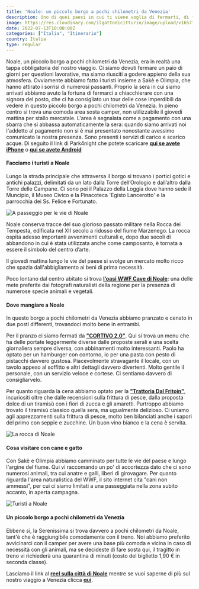 ```yaml
---
title: 'Noale: un piccolo borgo a pochi chilometri da Venezia'
description: Uno di quei paesi in cui ti viene voglia di fermarti, di fare due parole con la gente del posto, di saperne un po' di più.
image: https://res.cloudinary.com/ilgattodicitturin/image/upload/v1657705481/Articoli/Noale_.jpg
date: 2022-07-13T10:00:00Z
categories: ["Italia", "Itinerario"]
country: Italia
type: regular
---
```

Noale, un piccolo borgo a pochi chilometri da Venezia, era in realtà una tappa obbligatoria del nostro viaggio. Ci siamo dovuti fermare un paio di giorni per questioni lavorative, ma siamo riusciti a godere appieno della sua atmosfera. Ovviamente abbiamo fatto i turisti insieme a Sakè e Olimpia, che hanno attirato i sorrisi di numerosi passanti. Proprio la sera in cui siamo arrivati abbiamo avuto la fortuna di fermarci a chiacchierare con una signora del posto, che ci ha consigliato un tour delle cose imperdibili da vedere in questo piccolo borgo a pochi chilometri da Venezia. In pieno centro si trova una comoda area sosta camper, non utilizzabile il giovedi mattina per stallo mercatale. L'area è segnalata come a pagamento con una sbarra che si abbassa automaticamente la sera: quando siamo arrivati noi l'addetto al pagamento non si è mai presentato nonostante avessimo comunicato la nostra presenza. Sono presenti i servizi di carico e scarico acque. Di seguito il link di Park4night che potete scaricare [**qui se avete iPhone**](https://apps.apple.com/it/app/park4night-com/id430946556) o [**qui se avete Android**](https://play.google.com/store/apps/details?id=fr.tramb.park4night&hl=it&gl=US)

#### Facciamo i turisti a Noale

Lungo la strada principale che attraversa il borgo si trovano i portici gotici e antichi palazzi, delimitati da un lato dalla Torre dell’Orologio e dall’altro dalla Torre delle Campane. Ci sono poi il Palazzo della Loggia dove hanno sede il Muncipio, il Museo Civico e la Pinacoteca 'Egisto Lancerotto' e la parrocchia dei Ss. Felice e Fortunato.

![A passeggio per le vie di Noale](https://res.cloudinary.com/ilgattodicitturin/image/upload/v1657705492/Articoli/a_passeggio_per_le_vie_di_Noale.jpg)

Noale conserva tracce del suo glorioso passato militare nella Rocca dei Tempesta, edificata nel XII secolo a ridosso del fiume Marzenego. La rocca ospita adesso importanti avvenimenti culturali e, dopo due secoli di abbandono in cui è stata utilizzata anche come camposanto, è tornata a essere il simbolo del centro d’arte.

Il giovedì mattina lungo le vie del paese si svolge un mercato molto ricco che spazia dall'abbigliamento ai beni di prima necessità. 

Poco lontano dal centro abitato si trova [**l’oasi WWF Cave di Noale**](http://www.oasicavedinoale.it): una delle mete preferite dai fotografi naturalisti della regione per la presenza di numerose specie animali e vegetali. 

#### Dove mangiare a Noale 

In questo borgo a pochi chilometri da Venezia abbiamo pranzato e cenato in due posti differenti, trovandoci molto bene in entrambi. 

Per il pranzo ci siamo fermati da [**"CORTIVO 2.0"**](https://www.cortivonoale.it). Qui si trova un menu che ha delle portate leggermente diverse dalle proposte serali e una scelta giornaliera sempre diversa, con abbinamenti molto interessanti. Paolo ha optato per un hamburger con contorno, io per una pasta con pesto di pistacchi davvero gustosa. Piacevolmente stravagante il locale, con un tavolo appeso al soffitto e altri dettagli davvero divertenti. Molto gentile il personale, con un servizio veloce e cortese. Ci sentiamo davvero di consigliarvelo.

Per quanto riguarda la cena abbiamo optato per la [**"Trattoria Dal Fritoin"**](https://www.dalfritoin.it), incuriositi oltre che dalle recensioni sulla frittura di pesce, dalla proposta dolce di un tiramisù con i fiori di zucca e gli amaretti. Purtroppo abbiamo trovato il tiramisù classico quella sera, ma ugualmente delizioso. Ci uniamo agli apprezzamenti sulla frittura di pesce, molto ben bilanciati anche i sapori del primo con seppie e zucchine. Un buon vino bianco e la cena è servita. 

![La rocca di Noale](https://res.cloudinary.com/ilgattodicitturin/image/upload/v1657705148/Articoli/La_Rocca_di_Noale.jpg)

#### Cosa visitare con cane e gatto

Con Sakè e Olimpia abbiamo camminato per tutte le vie del paese e lungo l'argine del fiume. Qui vi raccomando un po' di accortezza dato che ci sono numerosi animali, tra cui anatre e galli, liberi di girovagare. Per quanto riguarda l'area naturalistica del WWF, il sito internet cita "cani non ammessi", per cui ci siamo limitati a una passeggiata nella zona subito accanto, in aperta campagna.

![Turisti a Noale](https://res.cloudinary.com/ilgattodicitturin/image/upload/v1657705037/Articoli/turisti_a_Noale.jpg)

#### Un piccolo borgo a pochi chilometri da Venezia 

Ebbene sì, la Serenissima si trova davvero a pochi chilometri da Noale, tant'è che è raggiungibile comodamente con il treno. Noi abbiamo preferito avvicinarci con il camper per avere una base più comoda e vicina in caso di necessità con gli animali, ma se decideste di fare sosta qui, il tragitto in treno vi richiederà una quarantina di minuti (costo del biglietto 1,90 € in seconda classe). 

Lasciamo il link al [**reel sulla città di Noale**](https://www.instagram.com/reel/CeBBXTyjZMy/) mentre se vuoi saperne di più sul nostro viaggio a Venezia clicca [**qui**](https://vandipety.it/blog/venezia-cane-gatto).